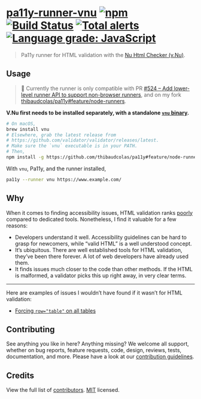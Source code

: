 # [pa11y-runner-vnu](https://www.npmjs.com/package/pa11y-runner-vnu) [![npm](https://img.shields.io/npm/v/pa11y-runner-vnu.svg)](https://www.npmjs.com/package/pa11y-runner-vnu) [![Build Status](https://travis-ci.com/thibaudcolas/pa11y-runner-vnu.svg?branch=master)](https://travis-ci.com/thibaudcolas/pa11y-runner-vnu) [![Total alerts](https://img.shields.io/lgtm/alerts/g/thibaudcolas/pa11y-runner-vnu.svg?logo=lgtm&logoWidth=18)](https://lgtm.com/projects/g/thibaudcolas/pa11y-runner-vnu/alerts/) [![Language grade: JavaScript](https://img.shields.io/lgtm/grade/javascript/g/thibaudcolas/pa11y-runner-vnu.svg?logo=lgtm&logoWidth=18)](https://lgtm.com/projects/g/thibaudcolas/pa11y-runner-vnu/context:javascript)

> Pa11y runner for HTML validation with the [Nu Html Checker (v.Nu)](https://validator.github.io/validator/).

## Usage

> 🚧 Currently the runner is only compatible with PR [#524 – Add lower-level runner API to support non-browser runners](https://github.com/pa11y/pa11y/pull/524), and on my fork [thibaudcolas/pa11y#feature/node-runners](https://github.com/thibaudcolas/pa11y#feature/node-runners).

**V.Nu first needs to be installed separately, with a standalone [`vnu` binary](https://validator.github.io/validator/).**

```sh
# On macOS,
brew install vnu
# Elsewhere, grab the latest release from
# https://github.com/validator/validator/releases/latest.
# Make sure the `vnu` executable is in your PATH.
# Then,
npm install -g https://github.com/thibaudcolas/pa11y#feature/node-runners pa11y-runner-vnu
```

With `vnu`, Pa11y, and the runner installed,

```sh
pa11y --runner vnu https://www.example.com/
```

## Why

When it comes to finding accessibility issues, HTML validation ranks [poorly](https://alphagov.github.io/accessibility-tool-audit/) compared to dedicated tools. Nonetheless, I find it valuable for a few reasons:

- Developers understand it well. Accessibility guidelines can be hard to grasp for newcomers, while “valid HTML” is a well understood concept.
- It’s ubiquitous. There are well established tools for HTML validation, they’ve been there forever. A lot of web developers have already used them.
- It finds issues much closer to the code than other methods. If the HTML is malformed, a validator picks this up right away, in very clear terms.

---

Here are examples of issues I wouldn’t have found if it wasn’t for HTML validation:

- [Forcing `row="table"` on all tables](https://github.com/wagtail/wagtail/pull/5977)

## Contributing

See anything you like in here? Anything missing? We welcome all support, whether on bug reports, feature requests, code, design, reviews, tests, documentation, and more. Please have a look at our [contribution guidelines](docs/CONTRIBUTING.md).

## Credits

View the full list of [contributors](https://github.com/thibaudcolas/pa11y-runner-vnu/graphs/contributors). [MIT](LICENSE) licensed.

```

```
